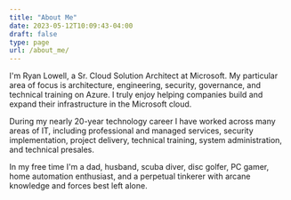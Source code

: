 ```yaml
---
title: "About Me"
date: 2023-05-12T10:09:43-04:00
draft: false
type: page
url: /about_me/
---
```


I'm Ryan Lowell, a Sr. Cloud Solution Architect at Microsoft. My particular area of focus is architecture, engineering, security, governance, and technical training on Azure. I truly enjoy helping companies build and expand their infrastructure in the Microsoft cloud.

During my nearly 20-year technology career I have worked across many areas of IT, including professional and managed services, security implementation, project delivery, technical training, system administration, and technical presales.

In my free time I'm a dad, husband, scuba diver, disc golfer, PC gamer, home automation enthusiast, and a perpetual tinkerer with arcane knowledge and forces best left alone.